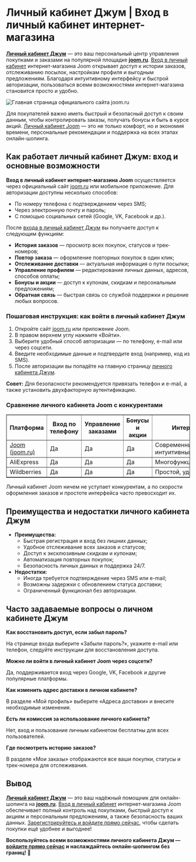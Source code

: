 <h1>Личный кабинет Джум | Вход в личный кабинет интернет-магазина</h1> 
<p>
  <a href="https://go.avnxt.site/f590b7c88098b510?erid=2VfnxwX3fVa&m=1" target="_blank"><b>Личный кабинет Джум</b></a> — это ваш персональный центр управления покупками и заказами на популярной площадке 
  <a href="https://go.avnxt.site/f590b7c88098b510?erid=2VfnxwX3fVa&m=1" target="_blank"><b>joom.ru</b></a>. 
  <a href="https://go.avnxt.site/f590b7c88098b510?erid=2VfnxwX3fVa&m=1" target="_blank">Вход в личный кабинет</a> интернет-магазина Joom открывает доступ к истории заказов, отслеживанию посылок, настройкам профиля и выгодным предложениям. Благодаря интуитивному интерфейсу и быстрой авторизации, пользоваться всеми возможностями интернет-магазина становится просто и удобно.
</p>

<p></p><img src="https://github.com/user-attachments/assets/c150707f-f4b3-4f43-8e67-9fa932b0101b" alt="Главная страница официального сайта joom.ru" />

<p>Для покупателей важно иметь быстрый и безопасный доступ к своим данным, чтобы контролировать заказы, получать бонусы и быть в курсе акций. 
<a href="https://go.avnxt.site/f590b7c88098b510?erid=2VfnxwX3fVa&m=1" target="_blank">Личный кабинет Joom</a> — это не только комфорт, но и экономия времени, персональные рекомендации и поддержка на всех этапах онлайн-шопинга.</p>

<h2>Как работает личный кабинет Джум: вход и основные возможности</h2> 
<p><b>Вход в личный кабинет интернет-магазина Joom</b> осуществляется через официальный сайт <a href="https://go.avnxt.site/f590b7c88098b510?erid=2VfnxwX3fVa&m=1" target="_blank">joom.ru</a> или мобильное приложение. Для авторизации доступны несколько способов:</p> 

<ul> 
  <li>По номеру телефона с подтверждением через SMS;</li> 
  <li>Через электронную почту и пароль;</li> 
  <li>С помощью социальных сетей (Google, VK, Facebook и др.).</li> 
</ul> 

<p>После 
<a href="https://go.avnxt.site/f590b7c88098b510?erid=2VfnxwX3fVa&m=1" target="_blank">входа в личный кабинет Джум</a> вы получаете доступ к следующим функциям:</p>

<ul> 
  <li><b>История заказов</b> — просмотр всех покупок, статусов и трек-номеров;</li> 
  <li><b>Повтор заказа</b> — оформление повторных покупок в один клик;</li> 
  <li><b>Отслеживание доставки</b> — актуальная информация о пути посылки;</li> 
  <li><b>Управление профилем</b> — редактирование личных данных, адресов, способов оплаты;</li> 
  <li><b>Бонусы и акции</b> — доступ к купонам, скидкам и персональным предложениям;</li> 
  <li><b>Обратная связь</b> — быстрая связь со службой поддержки и решение любых вопросов.</li> 
</ul>

<h3>Пошаговая инструкция: как войти в личный кабинет Джум</h3> 
<ol> 
  <li>Откройте сайт <a href="https://go.avnxt.site/f590b7c88098b510?erid=2VfnxwX3fVa&m=1" target="_blank">joom.ru</a> или приложение Joom.</li> 
  <li>В правом верхнем углу нажмите «Войти».</li> 
  <li>Выберите удобный способ авторизации — по телефону, e-mail или через соцсети.</li> 
  <li>Введите необходимые данные и подтвердите вход (например, код из SMS).</li> 
  <li>После авторизации вы попадёте на главную страницу <a href="https://go.avnxt.site/f590b7c88098b510?erid=2VfnxwX3fVa&m=1" target="_blank">личного кабинета Джум</a>.</li> 
</ol>

<p><b>Совет:</b> Для безопасности рекомендуется привязать телефон и e-mail, а также установить двухфакторную аутентификацию.</p>

<h3>Сравнение личного кабинета Joom с конкурентами</h3> 
<table border="1" cellpadding="5" cellspacing="0"> 
<tr> 
  <th>Платформа</th> 
  <th>Вход по телефону</th> 
  <th>Управление заказами</th> 
  <th>Бонусы и акции</th> 
  <th>Интерфейс</th> 
</tr> 
<tr> 
  <td><a href="https://go.avnxt.site/f590b7c88098b510?erid=2VfnxwX3fVa&m=1" target="_blank">Joom (joom.ru)</a></td> 
  <td>Да</td> 
  <td>Да</td> 
  <td>Да</td> 
  <td>Современный, интуитивный</td> 
</tr> 
<tr> 
  <td>AliExpress</td> 
  <td>Да</td> 
  <td>Да</td> 
  <td>Да</td> 
  <td>Многофункциональный</td> 
</tr> 
<tr> 
  <td>Wildberries</td> 
  <td>Да</td> 
  <td>Да</td> 
  <td>Да</td> 
  <td>Простой, удобный</td> 
</tr> 
</table> 

<p>Личный кабинет Joom ничем не уступает конкурентам, а по скорости оформления заказов и простоте интерфейса часто превосходит их.</p>

<h2>Преимущества и недостатки личного кабинета Джум</h2> 
<ul> 
  <li><b>Преимущества:</b> 
    <ul> 
      <li>Быстрая регистрация и вход без лишних данных;</li> 
      <li>Удобное отслеживание всех заказов и статусов;</li> 
      <li>Доступ к эксклюзивным скидкам и купонам;</li> 
      <li>Автоматизация повторных покупок;</li> 
      <li>Безопасность личных данных и поддержка 24/7.</li> 
    </ul> 
  </li> 
  <li><b>Недостатки:</b> 
    <ul> 
      <li>Иногда требуется подтверждение через SMS или e-mail;</li> 
      <li>Возможны задержки с обновлением статуса доставки;</li> 
      <li>Ограниченный функционал без авторизации.</li> 
    </ul> 
  </li> 
</ul>

<h2>Часто задаваемые вопросы о личном кабинете Джум</h2>

<b>Как восстановить доступ, если забыл пароль?</b>
<p>На странице входа выберите «Забыли пароль?», укажите e-mail или телефон, следуйте инструкции для восстановления доступа.</p>

<b>Можно ли войти в личный кабинет Joom через соцсети?</b>
<p>Да, поддерживается вход через Google, VK, Facebook и другие популярные платформы.</p>

<b>Как изменить адрес доставки в личном кабинете?</b>
<p>В разделе «Мой профиль» выберите «Адреса доставки» и внесите необходимые изменения.</p>

<b>Есть ли комиссия за использование личного кабинета?</b>
<p>Нет, вход и пользование личным кабинетом бесплатны для всех пользователей.</p>

<b>Где посмотреть историю заказов?</b>
<p>В разделе «Мои заказы» отображаются все ваши покупки, статусы и трек-номера для отслеживания.</p>

<h2>Вывод</h2> 
<p>
  <a href="https://go.avnxt.site/f590b7c88098b510?erid=2VfnxwX3fVa&m=1" target="_blank"><b>Личный кабинет Джум</b></a> — это ваш надёжный помощник для онлайн-шопинга на 
  <a href="https://go.avnxt.site/f590b7c88098b510?erid=2VfnxwX3fVa&m=1" target="_blank"><b>joom.ru</b></a>. 
  <a href="https://go.avnxt.site/f590b7c88098b510?erid=2VfnxwX3fVa&m=1" target="_blank">Вход в личный кабинет</a> интернет-магазина Joom обеспечивает полный контроль над покупками, быстрый доступ к акциям и персональным предложениям, а также безопасность ваших данных. 
  <a href="https://go.avnxt.site/f590b7c88098b510?erid=2VfnxwX3fVa&m=1" target="_blank">Зарегистрируйтесь и войдите прямо сейчас</a>, чтобы сделать покупки ещё удобнее и выгоднее!
</p>

<p><b>Воспользуйтесь всеми возможностями личного кабинета Джум — <a href="https://go.avnxt.site/f590b7c88098b510?erid=2VfnxwX3fVa&m=1" target="_blank">войдите прямо сейчас</a> и наслаждайтесь онлайн-шопингом без границ! 🛒</b></p>


